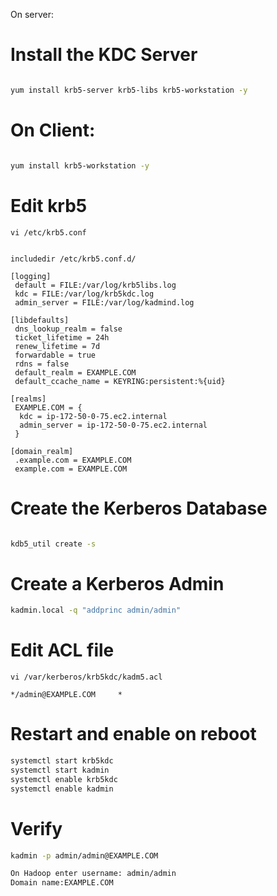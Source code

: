 On server:
# Install the KDC Server
```bash

yum install krb5-server krb5-libs krb5-workstation -y
```
# On Client:

```bash

yum install krb5-workstation -y
```
# Edit krb5 
`vi /etc/krb5.conf`

```properties

includedir /etc/krb5.conf.d/

[logging]
 default = FILE:/var/log/krb5libs.log
 kdc = FILE:/var/log/krb5kdc.log
 admin_server = FILE:/var/log/kadmind.log

[libdefaults]
 dns_lookup_realm = false
 ticket_lifetime = 24h
 renew_lifetime = 7d
 forwardable = true
 rdns = false
 default_realm = EXAMPLE.COM
 default_ccache_name = KEYRING:persistent:%{uid}

[realms]
 EXAMPLE.COM = {
  kdc = ip-172-50-0-75.ec2.internal
  admin_server = ip-172-50-0-75.ec2.internal
 }

[domain_realm]
 .example.com = EXAMPLE.COM
 example.com = EXAMPLE.COM

```
# Create the Kerberos Database
```bash

kdb5_util create -s
```
# Create a Kerberos Admin
```bash
kadmin.local -q "addprinc admin/admin"
```

# Edit ACL file
`vi /var/kerberos/krb5kdc/kadm5.acl`

```
*/admin@EXAMPLE.COM     *
```
# Restart and enable on reboot

```bash
systemctl start krb5kdc
systemctl start kadmin
systemctl enable krb5kdc
systemctl enable kadmin
```


# Verify
```bash
kadmin -p admin/admin@EXAMPLE.COM

On Hadoop enter username: admin/admin
Domain name:EXAMPLE.COM
```
